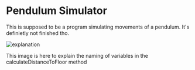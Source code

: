 # Pendulum Simulator

This is supposed to be a program simulating movements of a pendulum.
It's definietly not finished tho.

![explanation](https://github.com/TacoConKvass/Pendulum-Sim/assets/128845692/3e912005-595d-452a-b8d4-1af9f8e8218c)

This image is here to explain the naming of variables in the calculateDistanceToFloor method
